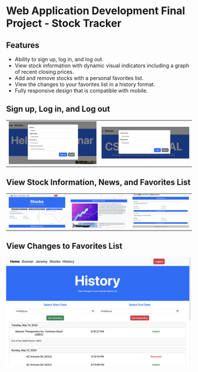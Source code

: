# Web Application Development Final Project - Stock Tracker

## Features
- Ability to sign up, log in, and log out.
- View stock information with dynamic visual indicators including a graph of recent closing prices.
- Add and remove stocks with a personal favorites list.
- View the changes to your favorites list in a history format.
- Fully responsive design that is compatible with mobile.

## Sign up, Log in, and Log out
<table>
  <tr>
    <td><img src="demo-pics/signup-modal.png" alt="Signup modal" width="500"></td>
    <td><img src="demo-pics/login-modal.png" alt="Login modal" width="500"></td>
  </tr>
</table>

## View Stock Information, News, and Favorites List
<table>
  <tr>
    <td><img src="demo-pics/stock-graph.png" alt="stock graph and info" width="500"></td>
    <td><img src="demo-pics/relevant-news.png" alt="Relevant News" width="500">
    <td><img src="demo-pics/favorite-stocks.png" alt="Favorite stocks list" width="500"></td>
  </tr>
</table>

## View Changes to Favorites List
<img src="demo-pics/history.png" alt="stock graph and info" width="500">
